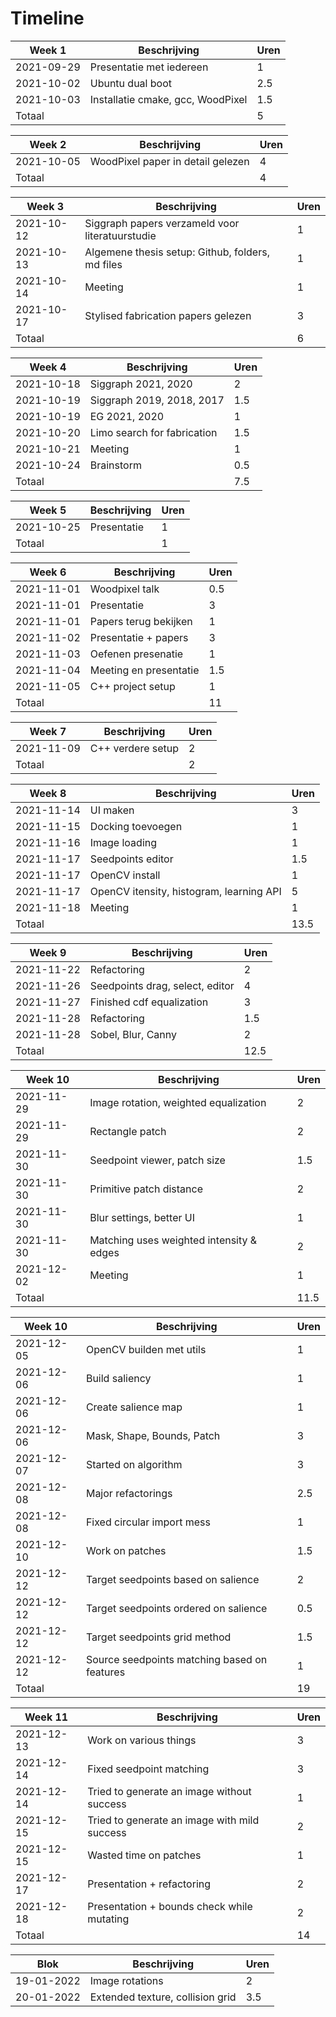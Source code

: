 # Timeline

| Week 1     | Beschrijving                      | Uren |
| ---------- | --------------------------------- | ---- |
| 2021-09-29 | Presentatie met iedereen          | 1    |
| 2021-10-02 | Ubuntu dual boot                  | 2.5  |
| 2021-10-03 | Installatie cmake, gcc, WoodPixel | 1.5  |
| Totaal     |                                   | 5    |

| Week 2     | Beschrijving                      | Uren |
| ---------- | --------------------------------- | ---- |
| 2021-10-05 | WoodPixel paper in detail gelezen | 4    |
| Totaal     |                                   | 4    |

| Week 3     | Beschrijving                                     | Uren |
| ---------- | ------------------------------------------------ | ---- |
| 2021-10-12 | Siggraph papers verzameld voor literatuurstudie  | 1    |
| 2021-10-13 | Algemene thesis setup: Github, folders, md files | 1    |
| 2021-10-14 | Meeting                                          | 1    |
| 2021-10-17 | Stylised fabrication papers gelezen              | 3    |
| Totaal     |                                                  | 6    |

| Week 4     | Beschrijving                | Uren |
| ---------- | --------------------------- | ---- |
| 2021-10-18 | Siggraph 2021, 2020         | 2    |
| 2021-10-19 | Siggraph 2019, 2018, 2017   | 1.5  |
| 2021-10-19 | EG 2021, 2020               | 1    |
| 2021-10-20 | Limo search for fabrication | 1.5  |
| 2021-10-21 | Meeting                     | 1    |
| 2021-10-24 | Brainstorm                  | 0.5  |
| Totaal     |                             | 7.5  | 

| Week 5     | Beschrijving | Uren |
| ---------- | ------------ | ---- |
| 2021-10-25 | Presentatie  | 1    |
| Totaal     |              | 1    |  

| Week 6     | Beschrijving           | Uren |
| ---------- | ---------------------- | ---- |
| 2021-11-01 | Woodpixel talk         | 0.5  |
| 2021-11-01 | Presentatie            | 3    |
| 2021-11-01 | Papers terug bekijken  | 1    |
| 2021-11-02 | Presentatie + papers   | 3    |
| 2021-11-03 | Oefenen presenatie     | 1    |
| 2021-11-04 | Meeting en presentatie | 1.5  |
| 2021-11-05 | C++ project setup      | 1    |
| Totaal     |                        | 11   | 

| Week 7     | Beschrijving      | Uren |
| ---------- | ----------------- | ---- |
| 2021-11-09 | C++ verdere setup | 2    |
| Totaal     |                   | 2    |

| Week 8     | Beschrijving                             | Uren |
| ---------- | ---------------------------------------- | ---- |
| 2021-11-14 | UI maken                                 | 3    |
| 2021-11-15 | Docking toevoegen                        | 1    |
| 2021-11-16 | Image loading                            | 1    |
| 2021-11-17 | Seedpoints editor                        | 1.5  |
| 2021-11-17 | OpenCV install                           | 1    |
| 2021-11-17 | OpenCV itensity, histogram, learning API | 5    |
| 2021-11-18 | Meeting                                  | 1    |
| Totaal     |                                          | 13.5 | 

| Week 9     | Beschrijving                    | Uren |
| ---------- | ------------------------------- | ---- |
| 2021-11-22 | Refactoring                     | 2    |
| 2021-11-26 | Seedpoints drag, select, editor | 4    |
| 2021-11-27 | Finished cdf equalization       | 3    |
| 2021-11-28 | Refactoring                     | 1.5  |
| 2021-11-28 | Sobel, Blur, Canny              | 2    |
| Totaal     |                                 | 12.5 |

| Week 10    | Beschrijving                             | Uren |
| ---------- | ---------------------------------------- | ---- |
| 2021-11-29 | Image rotation, weighted equalization    | 2    |
| 2021-11-29 | Rectangle patch                          | 2    |
| 2021-11-30 | Seedpoint viewer, patch size             | 1.5  |
| 2021-11-30 | Primitive patch distance                 | 2    |
| 2021-11-30 | Blur settings, better UI                 | 1    |
| 2021-11-30 | Matching uses weighted intensity & edges | 2    |
| 2021-12-02 | Meeting                                  | 1    |
| Totaal     |                                          | 11.5 | 

| Week 10    | Beschrijving                                 | Uren |
| ---------- | -------------------------------------------- | ---- |
| 2021-12-05 | OpenCV builden met utils                     | 1    |
| 2021-12-06 | Build saliency                               | 1    |
| 2021-12-06 | Create salience map                          | 1    |
| 2021-12-06 | Mask, Shape, Bounds, Patch                   | 3    |
| 2021-12-07 | Started on algorithm                         | 3    |
| 2021-12-08 | Major refactorings                           | 2.5  |
| 2021-12-08 | Fixed circular import mess                   | 1    |
| 2021-12-10 | Work on patches                              | 1.5  |
| 2021-12-12 | Target seedpoints based on salience          | 2    |
| 2021-12-12 | Target seedpoints ordered on salience        | 0.5  |
| 2021-12-12 | Target seedpoints grid method                | 1.5  |
| 2021-12-12 | Source seedpoints matching based on features | 1    |
| Totaal     |                                              | 19   | 

| Week 11    | Beschrijving                                 | Uren |
| ---------- | -------------------------------------------- | ---- |
| 2021-12-13 | Work on various things                       | 3    |
| 2021-12-14 | Fixed seedpoint matching                     | 3    |
| 2021-12-14 | Tried to generate an image without success   | 1    |
| 2021-12-15 | Tried to generate an image with mild success | 2    |
| 2021-12-15 | Wasted time on patches                       | 1    |
| 2021-12-17 | Presentation + refactoring                   | 2    |
| 2021-12-18 | Presentation + bounds check while mutating   | 2    |
| Totaal     |                                              | 14   | 

| Blok       | Beschrijving                     | Uren |
| ---------- | -------------------------------- | ---- |
| 19-01-2022 | Image rotations                  | 2    |
| 20-01-2022 | Extended texture, collision grid | 3.5  | 
